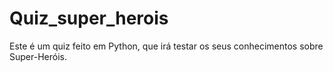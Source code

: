# Quiz_super_herois
 Este é um quiz feito em Python, que irá testar os seus conhecimentos sobre Super-Heróis.
